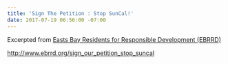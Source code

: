 ```yaml
---
title: 'Sign The Petition : Stop SunCal!'
date: 2017-07-19 06:56:00 -07:00
---
```


Excerpted from [Easts Bay Residents for Responsible Development (EBRRD)](http://www.ebrrd.org/sign_our_petition_stop_suncal)


http://www.ebrrd.org/sign_our_petition_stop_suncal